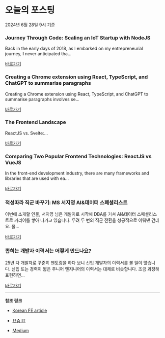 # 오늘의 포스팅 
2024년 6월 28일 9시 기준 

### Journey Through Code: Scaling an IoT Startup with NodeJS 

 Back in the early days of 2018, as I embarked on my entrepreneurial journey, I never anticipated tha... 

 [바로가기](https://medium.com/m/signin?actionUrl=https%3A%2F%2Fmedium.com%2F_%2Fbookmark%2Fp%2F4308e2505c2e&operation=register&redirect=https%3A%2F%2Fmedium.com%2F%40rajan.b%2Fjourney-through-code-scaling-an-iot-startup-with-nodejs-4308e2505c2e&source=---------0-84----------javascript------bookmark_preview----748dc6d5_a5af_4f73_814a_d02a506ba2e8-------) 

### Creating a Chrome extension using React, TypeScript, and ChatGPT to summarise paragraphs 

 Creating a Chrome extension using React, TypeScript, and ChatGPT to summarise paragraphs involves se... 

 [바로가기](https://medium.com/m/signin?actionUrl=https%3A%2F%2Fmedium.com%2F_%2Fbookmark%2Fp%2F9a88368a173f&operation=register&redirect=https%3A%2F%2Famir-saeed.medium.com%2Fcreating-a-chrome-extension-using-react-typescript-and-chatgpt-to-summarise-paragraphs-9a88368a173f&source=---------0-84----------typescript------bookmark_preview----55a4f870_0f5c_4d2b_86b9_619d76cd8fef-------) 

### The Frontend Landscape 

 ReactJS vs. Svelte:... 

 [바로가기](https://medium.com/m/signin?actionUrl=https%3A%2F%2Fmedium.com%2F_%2Fbookmark%2Fp%2F2f5aa29f177c&operation=register&redirect=https%3A%2F%2Fmedium.com%2F%40hashsenju94%2Fthe-frontend-landscape-2f5aa29f177c&source=---------0-84----------frontend------bookmark_preview----9596e640_ce55_4914_99ce_3d1e6cc3ddfd-------) 

### Comparing Two Popular Frontend Technologies: ReactJS vs VueJS 

 In the front-end development industry, there are many frameworks and libraries that are used with ea... 

 [바로가기](https://medium.com/m/signin?actionUrl=https%3A%2F%2Fmedium.com%2F_%2Fbookmark%2Fp%2Fa27e319306ed&operation=register&redirect=https%3A%2F%2Fmedium.com%2F%40queendesi06%2Fcomparing-two-popular-frontend-technologies-reactjs-vs-vuejs-a27e319306ed&source=---------0-84----------reactjs------bookmark_preview----7eb5de25_29ff_4814_989b_13650168a3d7-------) 

### 적성따라 직군 바꾸기: MS 서지영 AI&데이터 스페셜리스트 

 이번에 소개할 인물, 서지영 님은 개발자로 시작해 DBA를 거쳐 AI&데이터 스페셜리스트로 커리어를 쌓아 나가고 있습니다. 무려 두 번의 직군 전환을 성공적으로 이뤄낸 건데요. 물... 

 [바로가기](https://yozm.wishket.com/magazine/detail/2649/) 

### 뽑히는 개발자 이력서는 어떻게 만드나요? 

 25년 차 개발자로 꾸준히 멘토링을 하다 보니 신입 개발자의 이력서를 볼 일이 많습니다. 신입 또는 경력이 짧은 주니어 엔지니어의 이력서는 대체로 비슷합니다. 조금 과장해 표현하면... 

 [바로가기](https://yozm.wishket.com/magazine/detail/2648/) 

---

**참조 링크**

- [Korean FE article](https://kofearticle.substack.com) 

- [요즘 IT](https://yozm.wishket.com/magazine) 

- [Medium](https://medium.com) 

